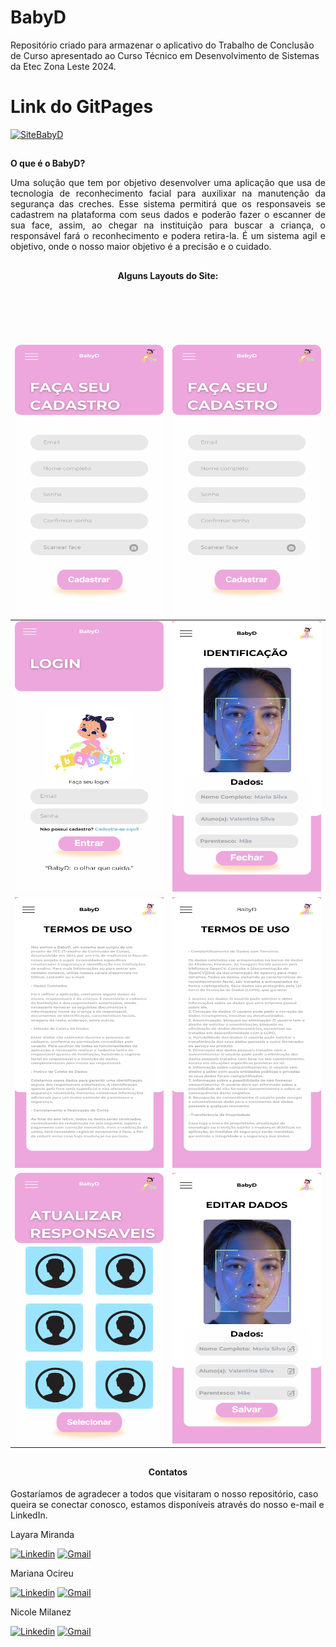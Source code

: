 # BabyD

Repositório criado para armazenar o aplicativo do Trabalho de Conclusão de Curso apresentado ao Curso Técnico em Desenvolvimento de Sistemas da Etec Zona Leste 2024.
##

# Link do GitPages

[![SiteBabyD](https://img.shields.io/static/v1?label=SiteBabyD&message=AcesseAqui!&color=e2eaa9&style=for-the-badge&logo=ghost)](https://marisouza31.github.io/BabyD/)
##

<div align="justify">
  
**O que é o BabyD?**

Uma solução que tem por objetivo desenvolver uma aplicação que usa de tecnologia de reconhecimento facial para auxilixar na manutenção da segurança das creches. Esse sistema permitirá que os responsaveis se cadastrem na plataforma com seus dados e poderão fazer o escanner de sua face, assim, ao chegar na instituição para buscar a criança, o responsável fará o reconhecimento e podera retira-la. É um sistema agil e objetivo, onde o nosso maior objetivo é a precisão e o cuidado.

</div>

##

<div align="center">
  
  <h4>Alguns Layouts do Site:</h4>
  <table>
	<thead>
		<td>
  <img width="250" height="433"  src="https://github.com/layryel/AppBabyD/blob/0d847af565aebecb29ca9ab3a6d3c1538491e151/README/tela%20-%20cadastrar.png"><br>
		</td>
		<br>
		<td>
  <img width="250" height="433" src="https://github.com/layryel/AppBabyD/blob/0d847af565aebecb29ca9ab3a6d3c1538491e151/README/tela%20-%20cadastrar.png"><br>
		</td>
	</thead>
	<tr>
		<td>
  <img width="250" height="433" src="https://github.com/layryel/AppBabyD/blob/0d847af565aebecb29ca9ab3a6d3c1538491e151/README/tela%20-%20login.png"><br>
		</td>
				<br>
		<td>
  <img width="250" height="433" src="https://github.com/layryel/AppBabyD/blob/0d847af565aebecb29ca9ab3a6d3c1538491e151/README/tela%20-%20identifica%C3%A7%C3%A3o.png"><br>
		</td>
	</tr>
	<tr>
		<td>
  <img width="250" height="433" src="https://github.com/layryel/AppBabyD/blob/0d847af565aebecb29ca9ab3a6d3c1538491e151/README/tela%20-%20termos%20de%20uso%201.png"><br>
		</td>
  		<br>
		<td>
  <img width="250" height="433" src="https://github.com/layryel/AppBabyD/blob/0d847af565aebecb29ca9ab3a6d3c1538491e151/README/tela%20-%20termos%20de%20uso%202.png"><br>
		</td>
	</tr>
    <tr>
		<td>
  <img width="250" height="433" src="https://github.com/layryel/AppBabyD/blob/0d847af565aebecb29ca9ab3a6d3c1538491e151/README/tela%20-%20atualizar%20responsaveis.png"><br>
		</td>
	    		<br>
		<td>
  <img width="250" height="433" src="https://github.com/layryel/AppBabyD/blob/0d847af565aebecb29ca9ab3a6d3c1538491e151/README/tela%20-%20editar%20dados.png">
		</td>
	</tr>
</table>


</div>

##

<div align="center">
  
  <h4>Contatos</h4>
  
</div>

Gostaríamos de agradecer a todos que visitaram o nosso repositório, caso queira se conectar conosco, estamos disponíveis através do nosso e-mail e LinkedIn.

Layara Miranda

[![Linkedin](https://img.shields.io/badge/LinkedIn-%230077B5?style=for-the-badge&logo=linkedin&logoColor=white)](https://www.linkedin.com/in/layara-miranda-405664299/?)
[![Gmail](https://img.shields.io/badge/Gmail-D14836?style=for-the-badge&logo=gmail&logoColor=white)](mailto:layaramiranda61@gmail.com)

Mariana Ocireu

[![Linkedin](https://img.shields.io/badge/LinkedIn-%230077B5?style=for-the-badge&logo=linkedin&logoColor=white)](https://www.linkedin.com/in/mariana-ocireu-61aa722b3/?)
[![Gmail](https://img.shields.io/badge/Gmail-D14836?style=for-the-badge&logo=gmail&logoColor=white)](mailto:marianaocireu@gmail.com)

Nicole Milanez

[![Linkedin](https://img.shields.io/badge/LinkedIn-%230077B5?style=for-the-badge&logo=linkedin&logoColor=white)](https://www.linkedin.com/in/nicole-milanez-127a16288/?)
[![Gmail](https://img.shields.io/badge/Gmail-D14836?style=for-the-badge&logo=gmail&logoColor=white)](mailto:nm4797100@gmail.com)

